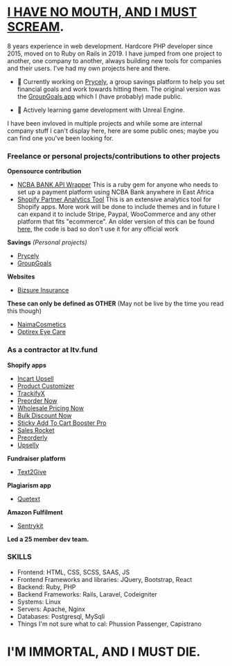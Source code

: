 # [I HAVE NO MOUTH, AND I MUST SCREAM](https://wjccschools.org/wp-content/uploads/sites/2/2016/01/I-Have-No-Mouth-But-I-Must-Scream-by-Harlan-Ellison.pdf).

8 years experience in web development. Hardcore PHP developer since 2015, moved on to Ruby on Rails in 2019. I have jumped from one project to another, one company to another, always building new tools for companies and their users. I've had my own projects here and there.

- 🔭 Currently working on [Prycely](https://prycely.com), a group savings platform to help you set financial goals and work towards hitting them. The original version was the [GroupGoals app](https://play.google.com/store/apps/details?id=tech.berjis.groupgoals&hl=en&gl=US) which I (have probably) made public.

- 🌱 Actively learning game development with Unreal Engine.

I have been invloved in multiple projects and while some are internal company stuff I can't display here, here are some public ones; maybe you can find one you've been looking for.

### Freelance or personal projects/contributions to other projects
**Opensource contribution**
- [NCBA BANK API Wrapper](https://github.com/BerjisTech/ncba) This is a ruby gem for anyone who needs to set up a payment platform using NCBA Bank anywhere in East Africa
- [Shopify Partner Analytics Tool](https://github.com/BerjisTech/shopify-partner-metrics) This is an extensive analytics tool for Shopify apps. More work will be done to include themes and in future I can expand it to include Stripe, Paypal, WooCommerce and any other platform that fits "ecommerce". An older version of this can be found [here](https://github.com/BerjisTech/shopify-stripe-profitwell-chartmogul-metrics), the code is bad so don't use it for any official work

**Savings** _(Personal projects)_
- [Prycely](https://prycely.com)
- [GroupGoals](https://play.google.com/store/apps/details?id=tech.berjis.groupgoals&hl=en&gl=US)

**Websites**
- [Bizsure Insurance](https://www.bizsure.co.ke/)

**These can only be defined as OTHER**
(May not be live by the time you read this though)
- [NaimaCosmetics](https://naimacosmetics.com)
- [Optirex Eye Care](https://optirexeyecare.com)


### As a contractor at ltv.fund
**Shopify apps**
- [Incart Upsell](https://incartupsell.com)
- [Product Customizer](https://productcustomizer.com)
- [TrackifyX](https://trackifyapp.com)
- [Preorder Now](https://websiteondemand.ca/pre-order-now)
- [Wholesale Pricing Now](https://websiteondemand.ca/wholesale-custom-pricing)
- [Bulk Discount Now](https://websiteondemand.ca/bulk-discount-now)
- [Sticky Add To Cart Booster Pro](https://codeinero.net/sticky-add-to-cart)
- [Sales Rocket](https://codeinero.net/sales-rocket)
- [Preorderly](https://codeinero.net/preorderly)
- [Upselly](https://codeinero.net/upselly)

**Fundraiser platform**
- [Text2Give](text2give.co)

**Plagiarism app**
- [Quetext](quetext.com)

**Amazon Fulfilment**
- [Sentrykit](https://www.sentrykit.com)


**Led a 25 member dev team.**

### SKILLS

- Frontend: HTML, CSS, SCSS, SAAS, JS
- Frontend Frameworks and libraries: JQuery, Bootstrap, React
- Backend: Ruby, PHP
- Backend Frameworks: Rails, Laravel, Codeigniter
- Systems: Linux
- Servers: Apache, Nginx
- Databases: Postgresql, MySqli
- Things I'm not sure what to cal: Phussion Passenger, Capistrano

<!--
**BerjisTech/berjistech** is a ✨ _special_ ✨ repository because its `README.md` (this file) appears on your GitHub profile.
Here are some ideas to get you started:
- 🔭 I’m currently working on ...
- 🌱 I’m currently learning ...
- 👯 I’m looking to collaborate on ...
- 🤔 I’m looking for help with ...
- 💬 Ask me about ...
- 📫 How to reach me: ...
- 😄 Pronouns: ...
- ⚡ Fun fact: ...
-->

# I'M IMMORTAL, AND I MUST DIE.
